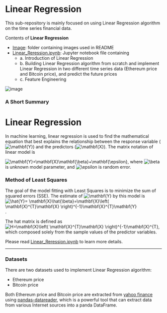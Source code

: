 # Linear Regression

This sub-repository is mainly focused on using Linear Regression algorithm on the time series financial data.

Contents of **Linear Regression**

* [Image](https://github.com/cissyyang1014/DataScience_and_MachineLearning/tree/main/SupervisedLearning/Linear%20Regression/Image): folder containing images used in README
* [Linear_Reression.ipynb](https://github.com/cissyyang1014/DataScience_and_MachineLearning/blob/main/SupervisedLearning/Linear%20Regression/Linear_Regression.ipynb): Jupyter notebook file containing
  * a. Introduction of Linear Regression
  * b. Building Linear Regression algorithm from scratch and implement Linear Regression in two different time series data (Ethereum price and Bitcoin price), and predict the future prices
  * c.  Feature Engineering

![image](https://github.com/cissyyang1014/DataScience_and_MachineLearning/blob/main/SupervisedLearning/Linear%20Regression/Image/linear-regression-in-machine-learning.png)

### A Short Summary

# Linear Regression

In machine learning, linear regression is used to find the mathematical equation that best explains the relationship between the response variable (<img src="https://latex.codecogs.com/svg.image?\mathbf{Y}" title="\mathbf{Y}" />) and the predictors (<img src="https://latex.codecogs.com/svg.image?\mathbf{X}" title="\mathbf{X}" />). The matrix notation of linear model is 

<img src="https://latex.codecogs.com/svg.image?\mathbf{Y}=\mathbf{X}\mathbf{\beta}&plus;\mathbf{\epsilon}" title="\mathbf{Y}=\mathbf{X}\mathbf{\beta}+\mathbf{\epsilon}" />, where <img src="https://latex.codecogs.com/svg.image?\beta" title="\beta" /> is unknown model parameter, and <img src="https://latex.codecogs.com/svg.image?\epsilon" title="\epsilon" /> is random error.

### Method of Least Squares

The goal of the model fitting with Least Squares is to minimize the sum of squared errors (SSE). The estimate of <img src="https://latex.codecogs.com/svg.image?\mathbf{Y}" title="\mathbf{Y}" /> by this model is <img src="https://latex.codecogs.com/svg.image?\hat{Y}=&space;\mathbf{X}\hat{\beta}=\mathbf{X}\left(&space;\mathbf{X}^{T}\mathbf{X}&space;\right)^{-1}\mathbf{X}^{T}\mathbf{Y}" title="\hat{Y}= \mathbf{X}\hat{\beta}=\mathbf{X}\left( \mathbf{X}^{T}\mathbf{X} \right)^{-1}\mathbf{X}^{T}\mathbf{Y}" />.

The hat matrix is defined as <img src="https://latex.codecogs.com/svg.image?H=\mathbf{X}\left(&space;\mathbf{X}^{T}\mathbf{X}&space;\right)^{-1}\mathbf{X}^{T}" title="H=\mathbf{X}\left( \mathbf{X}^{T}\mathbf{X} \right)^{-1}\mathbf{X}^{T}" />, 
which composed solely from the sample values of the predictor variables.

Please read [Linear_Reression.ipynb](https://github.com/cissyyang1014/DataScience_and_MachineLearning/blob/main/SupervisedLearning/Linear%20Regression/Linear_Regression.ipynb) to learn more details.

---

### Datasets

There are two datasets used to implement Linear Regression algorithm:
* Ethereum price
* Bitcoin price

Both Ethereum price and Bitcoin price are extracted from [yahoo finance](https://finance.yahoo.com/) using [pandas-datareader](https://pydata.github.io/pandas-datareader/), which is a powerful tool that can extract data from various Internet sources into a panda DataFrame.
